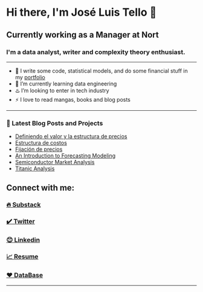 # Hi there, I'm José Luis Tello 👋

## Currently working as a Manager at Nort

### I'm a data analyst, writer and complexity theory enthusiast.
---

- 🔭 I write some code, statistical models, and do some financial stuff in my [portfolio](https://joseluistello.github.io/)
- 🌱 I’m currently learning data engineering
- ♨️ I’m looking to enter in tech industry
- ⚡ I love to read mangas, books and blog posts

---
### 📕 Latest Blog Posts and Projects

<!-- BLOG-POST-LIST:START -->
- [Definiendo el valor y la estructura de precios](https://joseluistello.substack.com/p/valor-y-estructura-de-precios)
- [Estructura de costos](https://joseluistello.substack.com/p/estructura-de-costos)
- [Fijación de precios](https://joseluistello.substack.com/p/fijacin-de-precios)
- [An Introduction to Forecasting Modeling](https://joseluistello.github.io/r/forecasting_mexico_GDPPC/)
- [Semiconductor Market Analysis](https://joseluistello.github.io/r/semiconductors-part1/)
- [Titanic Analysis](https://joseluistello.github.io/r/data-analysis-process/)
<!-- BLOG-POST-LIST:END -->

## Connect with me:

### [🔥 Substack ](https://joseluistello.substack.com/)
### [✔️ Twitter](https://twitter.com/jotaele_tello)
### [😊 Linkedin](https://www.linkedin.com/in/joseluistello/)
### [📈 Resume](https://www.notion.so/joseluistello/resume-908176d50910492f82bb0c2c50150406)
### [❤️ DataBase](https://www.notion.so/joseluistello/resources-3b96a11183d342b889c95e9bcb1e0c7f)
---






